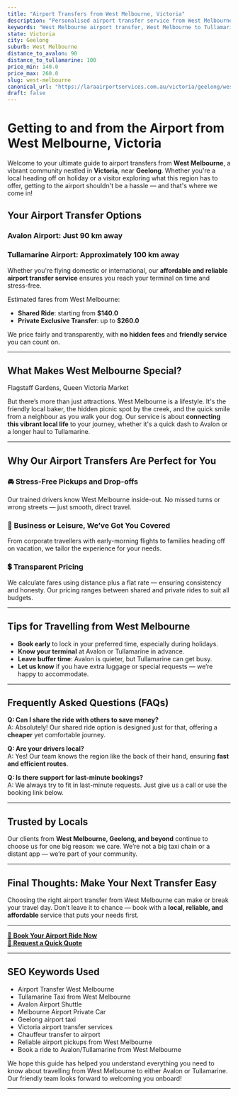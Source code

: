 ```yaml
---
title: "Airport Transfers from West Melbourne, Victoria"
description: "Personalised airport transfer service from West Melbourne to Avalon and Tullamarine airports. Enjoy a smooth, affordable ride with us!"
keywords: "West Melbourne airport transfer, West Melbourne to Tullamarine, West Melbourne to Avalon, airport taxi West Melbourne, private airport transfer West Melbourne, shared ride West Melbourne, West Melbourne transfers, airport shuttle West Melbourne, book West Melbourne airport taxi, affordable West Melbourne airport transfer, West Melbourne airport transfer service, airport transfer Geelong, airport transfer Melbourne, Melbourne airport taxi, airport transfers Victoria, Tullamarine airport shuttle, Avalon airport transfers, Melbourne private transfer, airport transport services Melbourne"
state: Victoria
city: Geelong
suburb: West Melbourne
distance_to_avalon: 90
distance_to_tullamarine: 100
price_min: 140.0
price_max: 260.0
slug: west-melbourne
canonical_url: "https://laraairportservices.com.au/victoria/geelong/west-melbourne/"
draft: false
---
```


# Getting to and from the Airport from West Melbourne, Victoria

Welcome to your ultimate guide to airport transfers from **West Melbourne**, a vibrant community nestled in **Victoria**, near **Geelong**. Whether you're a local heading off on holiday or a visitor exploring what this region has to offer, getting to the airport shouldn't be a hassle — and that's where we come in!

## Your Airport Transfer Options

### Avalon Airport: Just 90 km away  
### Tullamarine Airport: Approximately 100 km away

Whether you're flying domestic or international, our **affordable and reliable airport transfer service** ensures you reach your terminal on time and stress-free.

Estimated fares from West Melbourne:
- **Shared Ride**: starting from **$140.0**
- **Private Exclusive Transfer**: up to **$260.0**

We price fairly and transparently, with **no hidden fees** and **friendly service** you can count on.

---

## What Makes West Melbourne Special?

Flagstaff Gardens, Queen Victoria Market

But there’s more than just attractions. West Melbourne is a lifestyle. It's the friendly local baker, the hidden picnic spot by the creek, and the quick smile from a neighbour as you walk your dog. Our service is about **connecting this vibrant local life** to your journey, whether it's a quick dash to Avalon or a longer haul to Tullamarine.

---

## Why Our Airport Transfers Are Perfect for You

### 🚘 Stress-Free Pickups and Drop-offs
Our trained drivers know West Melbourne inside-out. No missed turns or wrong streets — just smooth, direct travel.

### 💼 Business or Leisure, We’ve Got You Covered
From corporate travellers with early-morning flights to families heading off on vacation, we tailor the experience for your needs.

### 💲 Transparent Pricing
We calculate fares using distance plus a flat rate — ensuring consistency and honesty. Our pricing ranges between shared and private rides to suit all budgets.

---

## Tips for Travelling from West Melbourne

- **Book early** to lock in your preferred time, especially during holidays.
- **Know your terminal** at Avalon or Tullamarine in advance.
- **Leave buffer time**: Avalon is quieter, but Tullamarine can get busy.
- **Let us know** if you have extra luggage or special requests — we’re happy to accommodate.

---

## Frequently Asked Questions (FAQs)

**Q: Can I share the ride with others to save money?**  
A: Absolutely! Our shared ride option is designed just for that, offering a **cheaper** yet comfortable journey.

**Q: Are your drivers local?**  
A: Yes! Our team knows the region like the back of their hand, ensuring **fast and efficient routes**.

**Q: Is there support for last-minute bookings?**  
A: We always try to fit in last-minute requests. Just give us a call or use the booking link below.

---

## Trusted by Locals

Our clients from **West Melbourne, Geelong, and beyond** continue to choose us for one big reason: we care. We’re not a big taxi chain or a distant app — we’re part of your community.

---

## Final Thoughts: Make Your Next Transfer Easy

Choosing the right airport transfer from West Melbourne can make or break your travel day. Don’t leave it to chance — book with a **local, reliable, and affordable** service that puts your needs first.

---

[📅 **Book Your Airport Ride Now**](https://laraairportservices.square.site/s/appointments)  
[📧 **Request a Quick Quote**](https://laraairportservices.square.site/contact-us)

---

## SEO Keywords Used
- Airport Transfer West Melbourne
- Tullamarine Taxi from West Melbourne
- Avalon Airport Shuttle
- Melbourne Airport Private Car
- Geelong airport taxi
- Victoria airport transfer services
- Chauffeur transfer to airport
- Reliable airport pickups from West Melbourne
- Book a ride to Avalon/Tullamarine from West Melbourne

We hope this guide has helped you understand everything you need to know about travelling from West Melbourne to either Avalon or Tullamarine. Our friendly team looks forward to welcoming you onboard!

---
